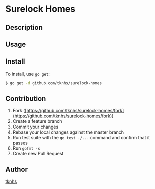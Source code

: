 Surelock Homes
====

## Description

## Usage

## Install

To install, use `go get`:

```bash
$ go get -d github.com/tknhs/surelock-homes
```

## Contribution

1. Fork ([https://github.com/tknhs/surelock-homes/fork](https://github.com/tknhs/surelock-homes/fork))
1. Create a feature branch
1. Commit your changes
1. Rebase your local changes against the master branch
1. Run test suite with the `go test ./...` command and confirm that it passes
1. Run `gofmt -s`
1. Create new Pull Request

## Author

[tknhs](https://github.com/tknhs)
